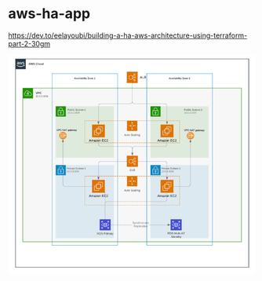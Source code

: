 # aws-ha-app

https://dev.to/eelayoubi/building-a-ha-aws-architecture-using-terraform-part-2-30gm

![img.png](img.png)